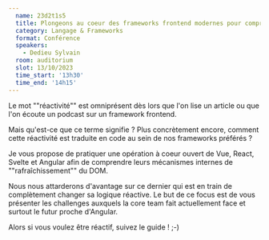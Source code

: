 ```yaml
---
  name: 23d2t1s5
  title: Plongeons au coeur des frameworks frontend modernes pour comprendre leur réactivité🔬⚛️
  category: Langage & Frameworks
  format: Conférence
  speakers: 
    - Dedieu Sylvain
  room: auditorium
  slot: 13/10/2023
  time_start: '13h30'
  time_end: '14h15'
---
```

Le mot ""réactivité"" est omniprésent dès lors que l'on lise un article ou que l'on écoute un podcast sur un framework frontend.

Mais qu'est-ce que ce terme signifie ? Plus concrètement encore, comment cette réactivité est traduite en code au sein de nos frameworks préférés ?

Je vous propose de pratiquer une opération à coeur ouvert de Vue, React, Svelte et Angular afin de comprendre leurs mécanismes internes de ""rafraîchissement"" du DOM. 

Nous nous attarderons d'avantage sur ce dernier qui est en train de complètement changer sa logique réactive. 
Le but de ce focus est de vous présenter les challenges auxquels la core team fait actuellement face et surtout le futur proche d'Angular.

Alors si vous voulez être réactif, suivez le guide ! ;-) 
